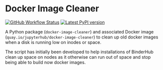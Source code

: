 # Docker Image Cleaner

[![GitHub Workflow Status](https://img.shields.io/github/workflow/status/jupyterhub/docker-image-cleaner/Publish?logo=github)](https://github.com/jupyterhub/docker-image-cleaner/actions)
[![Latest PyPI version](https://img.shields.io/pypi/v/docker-image-cleaner?logo=pypi)](https://pypi.python.org/pypi/docker-image-cleaner)

A Python package (`docker-image-cleaner`) and associated Docker image
(`quay.io/jupyterhub/docker-image-cleaner`) to clean up old docker images when a
disk is running low on inodes or space.

The script has initially been developed to help installations of BinderHub clean
up space on nodes as it otherwise can run out of space and stop being able to
build now docker images.

